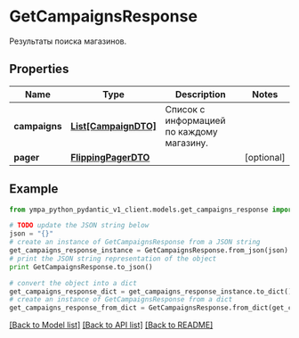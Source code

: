 # GetCampaignsResponse

Результаты поиска магазинов.

## Properties
Name | Type | Description | Notes
------------ | ------------- | ------------- | -------------
**campaigns** | [**List[CampaignDTO]**](CampaignDTO.md) | Список с информацией по каждому магазину. | 
**pager** | [**FlippingPagerDTO**](FlippingPagerDTO.md) |  | [optional] 

## Example

```python
from ympa_python_pydantic_v1_client.models.get_campaigns_response import GetCampaignsResponse

# TODO update the JSON string below
json = "{}"
# create an instance of GetCampaignsResponse from a JSON string
get_campaigns_response_instance = GetCampaignsResponse.from_json(json)
# print the JSON string representation of the object
print GetCampaignsResponse.to_json()

# convert the object into a dict
get_campaigns_response_dict = get_campaigns_response_instance.to_dict()
# create an instance of GetCampaignsResponse from a dict
get_campaigns_response_from_dict = GetCampaignsResponse.from_dict(get_campaigns_response_dict)
```
[[Back to Model list]](../README.md#documentation-for-models) [[Back to API list]](../README.md#documentation-for-api-endpoints) [[Back to README]](../README.md)


